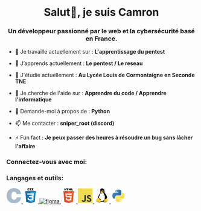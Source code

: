<h1 align="center">Salut👋, je suis Camron</h1>
<h3 align="center">Un développeur passionné par le web et la cybersécurité basé en France.</h3>

- 🔧 Je travaille actuellement sur : **L'apprentissage du pentest**

- 🌱 J’apprends actuellement : **Le pentest / Le reseau**

- 🤝 J'étudie actuellement : **Au Lycée Louis de Cormontaigne en Seconde TNE**

- 🙋 Je cherche de l'aide sur : **Apprendre du code / Apprendre l'informatique**

- 💬 Demande-moi à propos de : **Python**

- 📫 Me contacter : **sniper_root (discord)**

- ⚡ Fun fact : **Je peux passer des heures à résoudre un bug sans lâcher l'affaire**

<h3 align="left">Connectez-vous avec moi:</h3>
<p align="left">
</p>

<h3 align="left">Langages et outils:</h3>
<p align="left"> <a href="https://www.cprogramming.com/" target="_blank" rel="noreferrer"> <img src="https://raw.githubusercontent.com/devicons/devicon/master/icons/c/c-original.svg" alt="c" width="40" height="40"/> </a> <a href="https://www.w3schools.com/css/" target="_blank" rel="noreferrer"> <img src="https://raw.githubusercontent.com/devicons/devicon/master/icons/css3/css3-original-wordmark.svg" alt="css3" width="40" height="40"/> </a> <a href="https://www.figma.com/" target="_blank" rel="noreferrer"> <img src="https://www.vectorlogo.zone/logos/figma/figma-icon.svg" alt="figma" width="40" height="40"/> </a> <a href="https://www.w3.org/html/" target="_blank" rel="noreferrer"> <img src="https://raw.githubusercontent.com/devicons/devicon/master/icons/html5/html5-original-wordmark.svg" alt="html5" width="40" height="40"/> </a> <a href="https://developer.mozilla.org/en-US/docs/Web/JavaScript" target="_blank" rel="noreferrer"> <img src="https://raw.githubusercontent.com/devicons/devicon/master/icons/javascript/javascript-original.svg" alt="javascript" width="40" height="40"/> </a> <a href="https://www.linux.org/" target="_blank" rel="noreferrer"> <img src="https://raw.githubusercontent.com/devicons/devicon/master/icons/linux/linux-original.svg" alt="linux" width="40" height="40"/> </a> <a href="https://www.python.org" target="_blank" rel="noreferrer"> <img src="https://raw.githubusercontent.com/devicons/devicon/master/icons/python/python-original.svg" alt="python" width="40" height="40"/> </a> </p>
